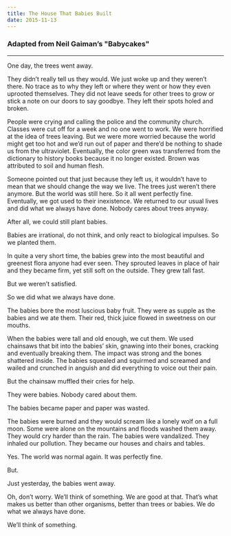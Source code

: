 ```yaml
---
title: The House That Babies Built
date: 2015-11-13
---
```


### Adapted from Neil Gaiman’s "Babycakes"

<hr>
One day, the trees went away.

They didn’t really tell us they would. We just woke up and they weren’t there. No trace as to why they left or where they went or how they even uprooted themselves. They did not leave seeds for other trees to grow or stick a note on our doors to say goodbye. They left their spots holed and broken.

People were crying and calling the police and the community church. Classes were cut off for a week and no one went to work. We were horrified at the idea of trees leaving. But we were more worried because the world might get too hot and we’d run out of paper and there’d be nothing to shade us from the ultraviolet. Eventually, the color green was transferred from the dictionary to history books because it no longer existed. Brown was attributed to soil and human flesh.

Someone pointed out that just because they left us, it wouldn’t have to mean that we should change the way we live. The trees just weren’t there anymore. But the world was still here. So it all went perfectly fine. Eventually, we got used to their inexistence. We returned to our usual lives and did what we always have done. Nobody cares about trees anyway.

After all, we could still plant babies.

<!--excerpt-->

Babies are irrational, do not think, and only react to biological impulses. So we planted them.

In quite a very short time, the babies grew into the most beautiful and greenest flora anyone had ever seen. They sprouted leaves in place of hair and they became firm, yet still soft on the outside. They grew tall fast.

But we weren’t satisfied.

So we did what we always have done.

The babies bore the most luscious baby fruit. They were as supple as the babies and we ate them. Their red, thick juice flowed in sweetness on our mouths.

When the babies were tall and old enough, we cut them. We used chainsaws that bit into the babies’ skin, gnawing into their bones, cracking and eventually breaking them. The impact was strong and the bones shattered inside. The babies squealed and squirmed and screamed and wailed and crunched in anguish and did everything to voice out their pain.

But the chainsaw muffled their cries for help.

They were babies. Nobody cared about them.

The babies became paper and paper was wasted.

The babies were burned and they would scream like a lonely wolf on a full moon. Some were alone on the mountains and floods washed them away. They would cry harder than the rain. The babies were vandalized. They inhaled our pollution. They became our houses and chairs and tables.

Yes. The world was normal again. It was perfectly fine.

But.

Just yesterday, the babies went away.

Oh, don’t worry. We’ll think of something. We are good at that. That’s what makes us better than other organisms, better than trees or babies. We do what we always have done.

We’ll think of something.

